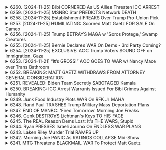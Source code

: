 <details>
<summary>6260. [2024-11-25] Bibi CORNERED As US Allies Threaten ICC ARREST</summary><br>

<a href="https://www.youtube.com/watch?v=eH12sv1fRVo" target="_blank">
    <img src="https://img.youtube.com/vi/eH12sv1fRVo/maxresdefault.jpg" 
        alt="[Youtube]" width="200">
</a>

# Bibi CORNERED As US Allies Threaten ICC ARREST

好的，以下將文章內容整理成重點摘要，使用正式用語、分小節並以條列格式呈現：

**一、核心議題與背景**

*   **重點關注：** 針對丹麥公司 M.K.（一家物流企業）涉嫌協助以色列在加沙進行「種族滅绝」的指控，以及推動對 M.K. 進行武器禁運的行動。
*   **法律基礎：** 國際刑事法院（ICC）正在對以色列發布戰爭罪指控，並可能對 M.K. 的行為追究責任。
*   **行動目標：** 透過勞工運動、學生行動和道德投資篩選，促使 M.K. 停止與以色列的軍事合作，最終實現停戰。

**二、M.K. 的角色與責任**

*   **核心指控：** M.K. 向以色列國防部長 Yoav Gallant 直接運送武器，這些武器可能被用於在加沙犯下戰爭罪。
*   **漏洞與壓力點：** M.K. 在具有強大工會組織的友好國家運營，使其易於受到政治和社會壓力的影響。
*   **法律風險：** M.K. 可能因共謀協助種族滅絕而受到訴訟。

**三、行動策略與目標**

*   **勞工運動：** 聯繫工會（例如港口運輸組合），推動對 M.K. 的武器禁運。
*   **學生運動：** 呼籲學生參與，對 M.K. 施加社會壓力。
*   **道德投資篩選：** 呼籲投資者將 M.K. 列入道德投資篩選，使其失去資金支持。
*   **情報揭露：** 鼓勵 M.K. 内部人士揭露公司與以色列軍事合作的重要信息。
*   **社會媒體推廣：** 透過 Instagram 等社交媒體平台，發布關於「Mask Off」行動的信息。

**四、行動號召與聯繫方式**

*   **宣傳平台:** maskoffers.com
*    **聯絡方式:** maskoff m.r. (獲取更多訊息)
*   **參與方式：** 若為勞工、醫生或其他行業从业者，可透過提供資訊或參與活動等方式支持「Mask Off」行動。

**五、長期願景**

*   **終結戰爭：** 透過推動武器禁運和道德投資篩選，最終實現停戰，並確保加沙人民的安全。
*   **公義伸張：** 將對以色列及相關企業的法律訴訟，作為維護國際秩序和人道尊嚴的努力。

總結：此文章概述了一項旨在阻止 M.K. 持續為以色列軍事合作的公司，並透過多項社會與政治行動呼籲終止對該公司的支持。
</details>

<details>
<summary>6259. [2024-11-25] MSNBC Star PREDICTS Network DEATH</summary><br>

<a href="https://www.youtube.com/watch?v=ipvUennEhLE" target="_blank">
    <img src="https://img.youtube.com/vi/ipvUennEhLE/maxresdefault.jpg" 
        alt="[Youtube]" width="200">
</a>

# MSNBC Star PREDICTS Network DEATH

## 文档概要：MSNBC 的转型及其影响

**核心观点：** 本文批判性地分析了 MSNBC 在反对特朗普时代经历的转型，认为其将保护民主党机构精英的利益置于真正反对特朗普主义之上。作者认为 MSNBC 的策略最终导致了其新闻可靠性的瓦解，同时也扼杀了真正可能挑战特朗普主义的左翼进步力量。

**I. MSNBC 的转型与战略**

*   **核心目标：** MSNBC 的主要目标变为阻止伯尼·桑德斯等左翼民粹主义运动，以及保护民主党机构精英的利益。
*   **目标冲突：** 反特朗普的目标和维护精英阶级利益的目标存在根本冲突。作者认为，MSNBC 优先考虑后者，牺牲了真正对抗特朗普主义的机会。
*   **信息操纵：** MSNBC 经常进行煤气灯效应和操纵，以说服观众与其观点相左的观点。

**II. 反特朗普运动中的不足**

*   **扼杀左翼力量：** MSNBC 通过阻止伯尼·桑德斯等左翼运动，平抑了可能有效对抗特朗普主义的政治力量。
*   **精英阶级的维护：** MSNBC 优先考虑保护民主党机构精英的利益，而非真正为民众服务。
*   **缺乏实质性变革：** MSNBC 将关注点集中于反对特朗普，而忽视了解决社会结构性问题，如医疗、工会、工资和住房，以及建立真正的民主进程。

**III.  MSNBC 衰落的影响与未来**

*   **新闻可靠性瓦解：** MSNBC 的策略导致其新闻可靠性下降，其政治评论也变得不那么可信。
*   **独立媒体的兴起：** 主流媒体的瓦解可能为更活跃、诚实和勇敢的独立媒体创造了空间。
*   **政治两极分化的加剧：** 媒体机构对宣传的依赖可能会加剧两极分化，加剧阴谋论。

**IV.  重建的希望与未来的探索**

*   **寻找新解决方案：**  文章建议关注如何从瓦砾中重建，并在主流媒体之外寻找真正的进步变革。
*   **关注物质利益：**  作者强调，解决人民的物质需求，对民主承诺的示范，对于对抗特朗普主义至关重要。
*   **寻找有效替代方案：**  文章提出了一个问题：如何建立能够有效对抗特朗普主义的替代力量，以及该力量会如何形成、支持哪些问题，以及媒体将如何发挥作用。

**总结：**  本文认为 MSNBC 转向了保护现有权力结构，而不是挑战特朗普主义，最终导致其自身的可信度降低。虽然这令人失望，但同时也为独立媒体和真正的进步变革创造了机会。 文章呼吁人们关注实质性问题，并寻找能够有效对抗特朗普主义的替代方案。
</details>

<details>
<summary>6258. [2024-11-25] Establishment FREAKS Over Trump Pro-Union Pick</summary><br>

<a href="https://www.youtube.com/watch?v=pJH9ahD_u-c" target="_blank">
    <img src="https://img.youtube.com/vi/pJH9ahD_u-c/maxresdefault.jpg" 
        alt="[Youtube]" width="200">
</a>

# Establishment FREAKS Over Trump Pro-Union Pick

## Breaking Points 節目討論重點摘要：勞動運動、共和黨、與羅里·查維斯-德魯爾的勞工部長候選人

本摘要重點整理 Breaking Points 節目中關於勞動運動、共和黨政治立場，以及羅里·查維斯-德魯爾勞工部長候選人議題的討論要點。

**一、 勞動運動的現況與挑戰**

* **共和黨與勞動運動的關係：** 傳統上，共和黨傾向於支持企業而非工會。但目前，部分右翼人士開始倡導更關注勞工權益的政策議程。
* **資金來源的困境：** 在保守派運動中倡導勞工友好政策的人士，因同時尋求來自左翼的資金支援而面臨政治壓力，可能因此受到排擠。
* **傳統保守派的反工會立場：** 過去由可客兄弟贊助的保守派組織，長期反對勞工運動，並傾向於支持企業利益。

**二、 羅里·查維斯-德魯爾勞工部長候選人的意義**

* **超越派系界限的潛力：** 由於查維斯-德魯爾在勞工議題上的立場強硬，她可能獲得民主黨和共和黨兩黨的跨派別支持。
* **企業的反對：** 超大企業如美國商工會議所，可能試圖阻止她的提名。
* **潛在的轉變：** 如果共和黨跨派系支持她，這將對勞工運動產生積極影響。

**三、 特朗普政權及其對勞工運動的影響**

* **特朗普的勞工運動態度：** 考慮到特朗普的過往經歷和第一任期的表現，尤其以其顧問、極力反對工會的伊隆·馬斯克為例，很難確信特朗普在推動勞工組織化方面可能有所貢獻。
* **企業倫理的考量：** 節目強調，如果一個人不信任企業，那麼必須考慮企業文化可能導致的道德空白，以及企業如何對待員工。

**四、 節目評論員觀點**

* **強調家庭背景的理解：** 一位評論員提到自己成長於工會家庭和企業人力資源部門家庭的經歷，表明可以同時理解勞工和企業的觀點。
* **對企業倫理的擔憂：** 評論員強調，企業文化存在道德腐敗，這會影響到員工的待遇。
* **獨立媒體的重要性：** 節目呼籲觀眾支持獨立媒體，以確保媒體的多樣性和獨立性。
* **參與的方式：** 節目呼籲觀眾點贊、留言、分享或訂閱 breakingpoints tocom，以獲取節目完整內容並支持獨立媒體發展。
</details>

<details>
<summary>6257. [2024-11-25] HUMILIATING: Scorned Matt Gaetz FOR SALE On Cameo</summary><br>

<a href="https://www.youtube.com/watch?v=E5u-dlIje08" target="_blank">
    <img src="https://img.youtube.com/vi/E5u-dlIje08/maxresdefault.jpg" 
        alt="[Youtube]" width="200">
</a>

# HUMILIATING: Scorned Matt Gaetz FOR SALE On Cameo

## 焦點摘要：政治與人事爭議分析

以下根據提供的文本，整理出主要焦點，以條列式及小節呈現：

**一、調查與指控：**

*   **彼得•赫克斯（Pete Hegseth）的性侵指控:** 文本討論了針對赫克斯（Pete Hegseth）的性侵指控，及警察報告的結論，顯示缺乏證據支持指控。
*   **媒體立場:** 指出當今社會，有任何指控都可能被視為有罪，尤其此類指控。

**二、對赫克斯認任的政治影響評估:**

*   **共和黨內部的分歧:** 共和黨上院議員對赫克斯的任命可能存在分歧，特別是在意識形態層面（例如，他反對女性參與作戰任務）及政治責任層面（特別是對於需要重新選舉的議員）。
*   **跨黨派合作可能性低:** 民主黨員不太可能支持赫克斯的任命，因此沒有跨黨派合作的可能性。
*   **現有利益集團的阻力：** 赫克斯的立場與國防部的一些既得利益集團相悖，這些集團對他持強烈反對態度，並可能透過各種手段施壓阻止其上任。
*   **烏克蘭援助的影響：** 赫克斯的立場可能影響對烏克蘭的資金援助，與一些希望維持資金流動的議員產生對立。
*   **政治壓力：** 防衛相關企業與權威機構可能對共和黨議員施加壓力，阻止其支持赫克斯的任命。

**三、對美國政府部門的影響：**

*   **國防部官僚體系：** 赫克斯試圖撼動國防部的官僚體制，引起其強烈反對。
*   **防衛企業/權威機構：** 擔心赫克斯的立場與其利益相悖，可能採取行動阻止其擔任官職。

**四、呼籲行動：**

*   作者呼籲觀眾對該視頻按讚、評論，並訂閱其電子信息，支持獨立媒體發展。
</details>

<details>
<summary>6256. [2024-11-25] Trump BETRAYS MAGA w 'Soros Protege,' Swamp Creatures</summary><br>

<a href="https://www.youtube.com/watch?v=VV8GoK4QWVY" target="_blank">
    <img src="https://img.youtube.com/vi/VV8GoK4QWVY/maxresdefault.jpg" 
        alt="[Youtube]" width="200">
</a>

# Trump BETRAYS MAGA w 'Soros Protege,' Swamp Creatures

## 拉斯·沃特(Russ Vaught) 對下一次可能的特朗普政府的影響：重點整理

**總結：** 本文探討了卸任官員拉斯·沃特對下一次潛在特朗普政府之影響，重點在他對政策實施規劃的準備，以及可能存在的行政命令和政治挑戰。

**一、拉斯·沃特的背景與影響力**

*   **核心人物:** 拉斯·沃特被視為在潛在的第二次特朗普政府中具有核心影響力的人物，是特朗普的核心顧問。
*   **長期規劃:** 他在上次特朗普政府的卸任後，就開始制定規劃，以避免前一次執政期間的錯誤，並為更有效的政策實施做準備。
*   **Schedule F 指令:** 他是推動“Schedule F”指令的核心人物。“Schedule F”旨在使更多的工作人員免受聯邦政府的公職保護，使其更容易被替換，以便更快速地執行政策變革。

**二、下一次特朗普政府的政策重點預測**

*   **快速推進政策:** 沃特正在積極制定計畫，準備在下一次執政早期迅速推動政策，尤其是在移民、貿易和官僚機構改革等領域，避免先前因阻力而延遲。
*   **移除官僚系統的障碍:** 他正在探討如何在不經過國會批准的情況下，通過軍隊、司法部和其他機構，移除阻礙政策實施的官僚障礙。
*   **預算大幅削減:** 政府預計大幅削減聯邦政府的預算，目標可能是削減高達2萬億美元預算，儘管這種規模的削減具有高度的不確定性。

**三、可能面臨的挑戰與阻力**

*   **公眾呼聲與政治壓力:** 沃特和團隊意識到，一些激進的政策可能引發公眾的強烈反對，例如大幅削減預算、強制異地遣送等。
*   **上次的反彈：**過去對移民政策的執行，例如與父母分離的孩子，引發了廣泛的公眾反對，導致政府不得不調整策略。
*   **運作風險：**政府的政策執行可能存在操作風險，例如缺乏資金、人力等基礎設施，以及來自公務員系統的阻力。

**四、 對特朗普競選承諾的解讀**

*   **認真對待競選承諾:** 分析人士認為，應該認真對待特朗普在競選期間提出的承諾，因為沃特等幕僚正積極制定計畫，準備在潛在的下次執政中付諸實施。
*   **重視行政命令：**政府更傾向於使用行政命令來推動政策實施，而避開國會審議的繁瑣程序。
*   **權力感:** 政府認為即使得到少數選票，也能行使足夠的權力，推動政策變革。
</details>

<details>
<summary>6255. [2024-11-25] Bernie Declares WAR On Dems - 3rd Party Coming?</summary><br>

<a href="https://www.youtube.com/watch?v=RqBis-rRZMI" target="_blank">
    <img src="https://img.youtube.com/vi/RqBis-rRZMI/maxresdefault.jpg" 
        alt="[Youtube]" width="200">
</a>

# Bernie Declares WAR On Dems - 3rd Party Coming?

以下是從文稿中抽取的重點整理，以客觀條列式呈現，並加以整理歸類：

**I. 比爾·柯靈頓的政治責任與遺產 (Bill Clinton's Political Responsibility and Legacy)**

*   **新自由主義政策的關鍵推手:** 柯靈頓被指責是美國經濟自由化、放鬆金融監管、以及加劇貧富差距的重要推手。
*   **降低資本利得稅:** 柯靈頓政府降低資本利得稅率，使富人受益，並加劇所得不平等。
*   **對金融監管的放鬆:** 柯靈頓政府放鬆對華爾街的監管，導致金融災難的風險增加。
*   **缺乏責任與追究:** 儘管對經濟自由化有相當責任，但柯靈頓一直沒有受到明確的譴責和追究。

**II. 對政治裝扮與真誠度的質疑 (Questioning Political Presentation and Authenticity)**

*   **服裝與公眾信任:** 穿著得體 (例如西裝) 曾被視為誠實與可靠的象徵；然而，現在卻可能被視為虛偽或傲慢。
*   **對政治形象的操弄:** 許多政治家試圖偽裝成自己不是的樣子，這會被公眾視為不真誠，甚至是一種冒犯。
*   **真實性與公眾連結:** 在政治中，保持真實性 (不假裝) 對於建立信任和連接至關重要。

**III. 公民對政治機構的不信任感 (Public Distrust of Political Institutions)**

*   **西裝男的負面形象:** 公眾對西裝男 (代表精英階層) 的信任感正在下降，原因是他們可能被視為與普通人脫節。
*   **對精英階層的不信任感:** 公眾對那些被視為屬於精英階層或權貴階層的人普遍存在不信任感。
*   **政治虛偽導致的問題:** 政治家試圖偽裝成自己不是的樣子會加劇公眾對政治機構的不信任感。

**IV. 其他重點 & 比喻 (Additional Key Points & Analogies)**

*   **1970 年代的土地回歸運動:** 文檔將柯靈頓與 70 年代的土地回歸運動進行了對比，強調對於服裝、傳統和真誠度的不同看待方式。
*   **服裝與尊嚴:** 文檔強調了服裝在建立政治機構的尊嚴感的重要性。
*   **柯靈頓的態度與指責:** 柯靈頓仍然將不信任感歸咎於共和黨人和播客主持人，表明他沒有理解造成這種不信任感的根源。

**總結：**

文檔的核心是探討了政治精英的責任、公眾對政治機構的不信任感、以及政治形象與真誠度之間的關係。 柯靈頓被用作一個案例研究，以探討這些主題和相關問題。 核心論點是，政治家需要對自己的行為負責，並且需要以真實和誠實的方式與公眾互動，才能建立信任和連結。
</details>

<details>
<summary>6254. [2024-11-25] EXCLUSIVE: AOC Trump Voters SOUND OFF on Immigration, Gaza</summary><br>

<a href="https://www.youtube.com/watch?v=CeFF4s_MZyc" target="_blank">
    <img src="https://img.youtube.com/vi/CeFF4s_MZyc/maxresdefault.jpg" 
        alt="[Youtube]" width="200">
</a>

# EXCLUSIVE: AOC Trump Voters SOUND OFF on Immigration, Gaza

## 選民訪談分析：美國中期選舉的多元投票者行為

針對美國中期選舉的選民訪談，此段文字紀錄了與三位30-40歲、工薪階級女性的對談摘要。以下總結重點：

**一、 選民背景及共同特徵**

*   **人口統計:** 三位受訪者皆為30至40歲的女性，工薪階級，並非白人男性。
*   **政治立場:** 雖然無法明確歸類為特定政黨，但她們的投票行為表現出高度多元性。
*   **個人觀點明確:** 她們對政治人物及議題有自己堅定的想法，並能獨立思考。

**二、 投票選擇的多樣性與動機**

*   **特朗普與AOC並存:** 受訪者曾經投給川普，甚至可能投給AOC。
*   **對卡馬拉•哈里斯印象模糊:** 她們對副總統卡馬拉•哈里斯的認識相對有限，缺乏具體觀點。
*   **對AOC的敬佩:** 受訪者普遍對AOC表示敬佩，認為她真誠且敢於表達，尊重她的個人特質，將其視為一種力量。
*   **超越黨派立場**: 她們的投票選擇並非基於單純的政黨立場，而是受到個人特質與能源的影響。
*   **個人因素的重要性**: 政治人物的個人魅力、性格與能量在影響選民投票行為方面具有重要意義。

**三、 對政治的獨特視角**

*   **對政治的個人化理解**: 這種選民的政治看法不囿於傳統的黨派框架，更注重個人與政治人物之間的聯繫。
*   **對候選人的整體評價**: 除了政治立場外，選民更注重候選人的個人特質、價值觀和行為方式，而不是簡單的選票清單。
*   **超越傳統框架的投票模式**: 她們的投票行為體現了美國選民多元化、複雜化的趨勢。
*   **對政治人物的個人特質要求**: 政治人物的真誠、勇氣和個性成為影響選票的重要因素。

**四、 其他資訊**

*   **對媒體合作夥伴表示感謝**: 訪談者感謝了JLP媒體合作夥伴提供的支持與協助。
*   **呼籲支持獨立媒體**: 訪談者呼籲觀眾支持獨立媒體的發展，以促進媒體生態的多樣性。

總而言之，這次的訪談揭示了美國選民在政治上的多元化、複雜化以及個人化趨勢。選民不再只關注政黨立場，更注重候選人的個人特質，以及個人與候選人之間的關係。這對傳統的政治框架提出了挑戰，並可能對未來的選舉結果產生影響。
</details>

<details>
<summary>6253. [2024-11-21] “It’s GROSS!” AOC GOES TO WAR w/ Nancy Mace over Trans Bathroom</summary><br>

<a href="https://www.youtube.com/watch?v=MrPJTZQjRLQ" target="_blank">
    <img src="https://img.youtube.com/vi/MrPJTZQjRLQ/maxresdefault.jpg" 
        alt="[Youtube]" width="200">
</a>

# “It’s GROSS!” AOC GOES TO WAR w/ Nancy Mace over Trans Bathroom

以下為對上述文字內容的重點整理，以條列式呈現，並採用正式用語：

**I. 核心論點：民主黨與政治策略**

*   **議題定位與選民反應：** 主要批評民主黨近年來過度關注性別及變性人議題，而忽略了更廣泛的勞動階級利益，導致與選民疏遠。
*   **伯尼·桑德斯策略評估：** 認為伯尼·桑德斯能夠贏得大量小額捐款，以及在拉丁美洲社區的廣泛支持，證明了他與勞動階級選民的連結強度。
*   **議題導向與階級連結：** 探討民主黨若能聚焦經濟議題，並重新建立與勞動階級的連結，將能有效爭取選票。

**II. 選舉數據與選民分析**

*   **小額捐款分布圖：** 強調2020年民主黨初選時，伯尼·桑德斯在各地的草根捐款數量明顯領先其他候選人。
*   **黑人選民選票：** 指出民主黨在2020年仍能贏得黑人選民的強烈支持，但認為需要更積極地處理相關議題。
*   **性別議題立場：** 強調在非裔美國人中，支持出生時賦予性別的比例最高，這顯示了該群體在該議題上的偏向性。

**III. 民主黨策略調整建議**

*   **議題重心轉移：**  建議民主黨應重新審視其議題優先順序，將焦點轉向更廣泛的勞動階級關切議題。
*   **訊息傳達清晰度：** 強調民主黨需要清晰、明確地向選民傳達其政策立場，避免引起混淆或誤解。
*   **跨議題整合：** 建議民主黨將社會議題與經濟議題整合，形成完整、連貫的政策體系。

**IV.  節目內容 & 節目製作方向**

*   **節目主題：** 政治評論、時事分析，關注美國政治現況及民主黨策略。
*   **節目形式：** 訪談、評論、議題討論，呈現多元觀點。
*   **感恩節特輯規劃：** 節目計畫製作感恩節特輯，主題包含旅行、火雞價格、烹飪，並考慮加入諷刺元素。
*   **視覺元素：** 節目主持人計畫在節目中穿著變裝服，增添娛樂性。
*   **贊助/媒體推廣：** 鼓勵觀眾訂閱 breakingpoints.com，支持獨立媒體發展。

**V.  關鍵詞彙:**

*   草根捐款 (Grassroots donations)
*   議題定位 (Issue positioning)
*   選舉策略 (Election strategies)
*   勞動階级 (Working class)
*   意見領袖 (Thought leaders)
*   傳媒推廣 (Media promotion)

希望以上重點整理能清楚呈現文章核心內容。
</details>

<details>
<summary>6252. BREAKING: MATT GAETZ WITHDRAWS FROM ATTORNEY GENERAL CONSIDERATION</summary><br>

<a href="https://www.youtube.com/watch?v=veV3nUgCTcE" target="_blank">
    <img src="https://img.youtube.com/vi/veV3nUgCTcE/maxresdefault.jpg" 
        alt="[Youtube]" width="200">
</a>

# BREAKING: MATT GAETZ WITHDRAWS FROM ATTORNEY GENERAL CONSIDERATION


</details>

<details>
<summary>6251. REVEALED: Biden Team Secretly SABOTAGED Kamala</summary><br>

<a href="https://www.youtube.com/watch?v=zEQNuJvWTZw" target="_blank">
    <img src="https://img.youtube.com/vi/zEQNuJvWTZw/maxresdefault.jpg" 
        alt="[Youtube]" width="200">
</a>

# REVEALED: Biden Team Secretly SABOTAGED Kamala


</details>

<details>
<summary>6250. BREAKING: ICC Arrest Warrants Issued For Bibi Crimes Against Humanity</summary><br>

<a href="https://www.youtube.com/watch?v=KvyVwEMuzOs" target="_blank">
    <img src="https://img.youtube.com/vi/KvyVwEMuzOs/maxresdefault.jpg" 
        alt="[Youtube]" width="200">
</a>

# BREAKING: ICC Arrest Warrants Issued For Bibi Crimes Against Humanity


</details>

<details>
<summary>6249. Junk Food Industry Plots WAR On RFK Jr MAHA</summary><br>

<a href="https://www.youtube.com/watch?v=Zm8qEKPXzGM" target="_blank">
    <img src="https://img.youtube.com/vi/Zm8qEKPXzGM/maxresdefault.jpg" 
        alt="[Youtube]" width="200">
</a>

# Junk Food Industry Plots WAR On RFK Jr MAHA


</details>

<details>
<summary>6248. Rand Paul TRASHES Trump Military Mass Deportation Plans</summary><br>

<a href="https://www.youtube.com/watch?v=wQwpB8khR2A" target="_blank">
    <img src="https://img.youtube.com/vi/wQwpB8khR2A/maxresdefault.jpg" 
        alt="[Youtube]" width="200">
</a>

# Rand Paul TRASHES Trump Military Mass Deportation Plans


</details>

<details>
<summary>6247. END OF MSNBC: 'Fired Tomorrow' Morning Joe Freaks</summary><br>

<a href="https://www.youtube.com/watch?v=9s_LS5Akbpo" target="_blank">
    <img src="https://img.youtube.com/vi/9s_LS5Akbpo/maxresdefault.jpg" 
        alt="[Youtube]" width="200">
</a>

# END OF MSNBC: 'Fired Tomorrow' Morning Joe Freaks


</details>

<details>
<summary>6246. Cenk DESTROYS Lichtman's Keys TO HIS FACE</summary><br>

<a href="https://www.youtube.com/watch?v=Cq8owv17U3k" target="_blank">
    <img src="https://img.youtube.com/vi/Cq8owv17U3k/maxresdefault.jpg" 
        alt="[Youtube]" width="200">
</a>

# Cenk DESTROYS Lichtman's Keys TO HIS FACE


</details>

<details>
<summary>6245. The REAL Reason Dems Lost: It's THE WARS, Stupid</summary><br>

<a href="https://www.youtube.com/watch?v=29MexcsxfmM" target="_blank">
    <img src="https://img.youtube.com/vi/29MexcsxfmM/maxresdefault.jpg" 
        alt="[Youtube]" width="200">
</a>

# The REAL Reason Dems Lost: It's THE WARS, Stupid


</details>

<details>
<summary>6244. Ryan PRESSES Israeli Journo On ENDLESS WAR PLANS</summary><br>

<a href="https://www.youtube.com/watch?v=n-ihaWwrZok" target="_blank">
    <img src="https://img.youtube.com/vi/n-ihaWwrZok/maxresdefault.jpg" 
        alt="[Youtube]" width="200">
</a>

# Ryan PRESSES Israeli Journo On ENDLESS WAR PLANS


</details>

<details>
<summary>6243. Laken Riley Murder Trial RAMPS UP</summary><br>

<a href="https://www.youtube.com/watch?v=oGADOlzl1f8" target="_blank">
    <img src="https://img.youtube.com/vi/oGADOlzl1f8/maxresdefault.jpg" 
        alt="[Youtube]" width="200">
</a>

# Laken Riley Murder Trial RAMPS UP


</details>

<details>
<summary>6242. Morning Joe PANIC As RATINGS COLLAPSE Mid-Show</summary><br>

<a href="https://www.youtube.com/watch?v=Rx2aw--osiM" target="_blank">
    <img src="https://img.youtube.com/vi/Rx2aw--osiM/maxresdefault.jpg" 
        alt="[Youtube]" width="200">
</a>

# Morning Joe PANIC As RATINGS COLLAPSE Mid-Show


</details>

<details>
<summary>6241. MTG Threatens BLACKMAIL WAR To Protect Matt Gaetz</summary><br>

<a href="https://www.youtube.com/watch?v=QyQOkd1qLJY" target="_blank">
    <img src="https://img.youtube.com/vi/QyQOkd1qLJY/maxresdefault.jpg" 
        alt="[Youtube]" width="200">
</a>

# MTG Threatens BLACKMAIL WAR To Protect Matt Gaetz


</details>

